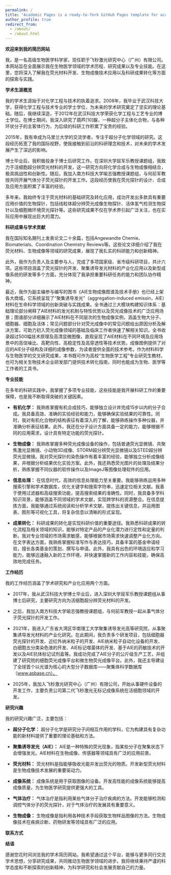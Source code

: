 ```yaml
---
permalink: /
title: "Academic Pages is a ready-to-fork GitHub Pages template for academic personal websites"
author_profile: true
redirect_from: 
  - /about/
  - /about.html
---
```



**欢迎来到我的简历网站**


我，是一名高级生物医学科学家，现任职于飞秒激光研究中心（广州）有限公司。本网站旨在全面展示我在生物医学领域的学术历程、研究成果以及专业技能。在这里，您将深入了解我在荧光材料开发、生物成像技术应用以及科研成果转化等方面的探索与实践。

**学术生涯概览**

我的学术生涯始于对化学工程与技术的执着追求。2008年，我毕业于武汉科技大学，获得化学工程与技术专业的学士学位，为未来的学术研究奠定了坚实的理论基础。随后，我继续深造，于2012年在武汉科技大学荣获化学工程与工艺专业的博士学位。在博士期间，我深入研究了葫芦[10]脲，一种超分子主体化合物，与各种环状分子的主客体行为，为后续的科研工作积累了宝贵的经验。

2015年，我有幸成为马里兰大学的交流学者，专注于超分子化学领域的研究。这段经历拓宽了我的国际视野，使我接触到前沿的科研理念和技术，对未来的学术发展产生了深远的影响。

博士毕业后，我积极投身于博士后研究工作。在深圳大学屈军乐教授课题组，我致力于活细胞超分辨荧光材料的开发，这一研究方向将化学合成与生物成像相结合，极具挑战性和创新性。随后，我加入南方科技大学喻志强教授课题组，与何前军教授共同开展气体分子荧光探针的开发工作。这段经历使我在荧光探针的设计、合成及应用方面积累了丰富的经验。

多年来，我始终专注于荧光材料的基础研究及转化应用，成功开发出多款具有重要应用价值的生物探针，包括线粒体超分辨荧光成像生物探针、活体氢气检测生物探针以及细胞微环境荧光探针等。这些研究成果不仅在学术界引起广泛关注，也在实际应用中展现出巨大的潜力。

**科研成果与学术贡献**

我在国际知名期刊上发表论文二十余篇，包括Angewandte Chemie、Biomaterials、Coordination Chemistry Reviews等。这些论文详细介绍了我在荧光材料、生物成像等领域的研究成果，展现了我扎实的科研能力和创新精神。

此外，我作为负责人及主要参与人，完成了多项国家级、省市级科研项目，共计六项。这些项目涵盖了荧光探针的开发、聚集诱导发光材料的产业化应用以及新型成像系统的研发等多个方面，充分体现了我承担重要科研任务的能力和团队协作精神。

最近，我作为副主编参与编写的图书《AIE生物成像图谱及技术手册》也已经上架各大商城，它系统呈现了“聚集诱导发光”（aggregation-induced emissin，AIE）材料在生命科学领域的创新突破与实践成果。全书通过三大模块构建知识体系：基础理论部分阐释了AIE材料的发光机制与特性优势以及荧光成像技术的广泛应用场景；图谱部分详细展示了AIE材料在不同层次的生物成像实例，涵盖生物大分子、细胞器、细胞及活体；常见问题部分针对荧光成像中的常见问题给出原因分析及解决方案，可助力初入荧光成像领域的基础及临床工作者快速了解相关知识。全书收录超过500幅技术原理及高清显微图像，直观呈现了AIE材料在不同环境及应用场景中的高信噪比、高靶向性、高稳定性及高穿透性等技术优势。成像图例提供了对应的AIE分子结构及详细的成像参数，为读者提供全面的技术参考。作为材料科学与生物医学的交叉研究成果，本书既可作为高校“生物医学工程”专业研究生教材，也可为相关生物技术企业研发部门提供技术转化指南，同时也能成为生物、医学等工作者的工具书。

**专业技能**

在多年的科研实践中，我掌握了多项专业技能，这些技能是我开展科研工作的重要保障，也是我不断取得突破的关键因素。

* **有机化学：** 我熟练掌握有机合成技巧，能够独立设计并完成15步以内的分子合成。我具备高效、准确的实验经验和能力，能够确保实验结果的可靠性。同时，我对有机化合物的结构表征有着深入的了解，能够熟练操作多种仪器，并准确分析表征结果。此外，我还在分子设计方面具备一定的能力，能够根据不同的应用需求，设计具有特定功能的荧光探针。

* **生物成像：** 我熟练掌握多种荧光成像设备的操作，包括普通荧光显微镜、共聚焦激光显微镜、小动物3D成像、STORM超分辨荧光显微镜以及STED超分辨荧光显微镜。我对荧光探针的染色操作有着丰富的经验，能够独立分析成像结果，并根据分析结果优化实验方案。此外，我还熟悉荧光图片的处理及结果分析，熟练掌握不同仪器的软件操作以及ImageJ等图像处理软件的应用。

* **信息处理：** 在信息时代，高效的信息处理能力至关重要。我能够熟练运用多种搜索引擎和学术数据库，优化关键字和搜索字符串，迅速定位相关文献。我善于使用过滤器和高级搜索功能，提高搜索结果的准确性。同时，我具备多学科知识背景，能够涵盖不同领域的学术文献，实现跨学科的资源整合。在信息提炼方面，我能够通过系统阅读和分析学术文献，提炼出关键信息，并运用图表、图形等可视化工具，将复杂信息以清晰的形式呈现。

* **成果转化：** 科研成果的转化是实现科研价值的重要途径。我熟悉科研成果的转化流程及相关领域的知识，能够对特定产品的产业化潜力进行定性和定量的判断。我对专业领域的市场需求敏感，能够根据市场需求快速调整产业化方向。在文字表达方面，我熟练掌握标准写作与表达技巧，具备丰富的基金申请经验，擅长各类基金的策划、撰写与申请。此外，我具有出色的环境适应和学习能力，能够迅速融入新的工作环境，并快速掌握新的工作内容和技能，确保高效地完成任务。

**工作经历**

我的工作经历涵盖了学术研究和产业化应用两个方面。

* 2017年，我从武汉科技大学博士毕业后，进入深圳大学屈军乐教授课题组从事博士后研究，主要研究方向为活细胞超分辨荧光材料的开发。

* 之后，我加入南方科技大学喻志强教授课题组，与何前军教授一起从事气体分子荧光探针的开发工作。

* 2021年，我进入广东省大湾区华南理工大学聚集诱导发光高等研究院，从事聚集诱导发光材料的产业化研究。在此期间，我负责多个研发项目，包括细胞器荧光探针的开发、近红外纳米粒子的开发、AIE纳米粒子自动化设备的开发、白细胞五分类染色液的开发、AIE标记噬菌体的开发、基于AIE的药敏技术的开发以及AIE抗体标记试剂盒等。我成功完成了AIE分子的公斤级生产工艺，并组建了研究院的细胞荧光成像平台和微生物荧光成像平台。此外，我还主导建设了全球首个以光谱为核心的大型分子数据库——聚集体科学数据库（www.asbase.cn）。

* 2025年，我加入飞秒激光研究中心（广州）有限公司，开始从事硬件设备的开发工作，主要负责公司第二代飞秒激光无标记成像系统在活细胞领域的开发。

**研究兴趣**

我的研究兴趣广泛，主要包括：

* **超分子化学：** 超分子化学是研究分子间相互作用的学科，它为构建具有复杂功能的新材料提供了重要的理论基础和方法。

* **聚集诱导发光（AIE）：** AIE是一种特殊的荧光现象，指某些分子在聚集状态下会增强发光。AIE材料在生物成像、传感器等领域具有广泛的应用前景。

* **荧光材料：** 荧光材料是指能够吸收光能并发出荧光的物质。开发新型荧光材料是生物成像技术发展的重要驱动力。

* **成像系统：** 成像系统是用于获取图像的设备。开发高性能的成像系统能够提高成像质量，为生物医学研究提供更强大的工具。

* **气体治疗：** 气体治疗是指利用某些气体分子治疗疾病的方法。开发能够检测和调控气体分子的荧光探针，对于气体治疗的发展具有重要意义。

* **生物成像：** 生物成像是指利用各种技术手段获取生物样品图像的方法。生物成像技术在疾病诊断、药物研发等领域具有广泛的应用。

**联系方式**


**结语**

感谢您花时间浏览我的学术简历网站。我希望通过这个平台，能够与更多同行交流学术思想，分享研究成果，共同推动生物医学领域的进步。我将继续秉持严谨的科学态度和不断探索的创新精神，为科学研究和社会发展贡献自己的力量。

